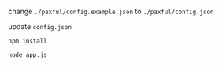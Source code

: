 change `./paxful/config.example.json` to `./paxful/config.json`

update `config.json`

`npm install`

`node app.js`